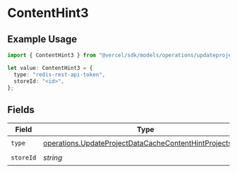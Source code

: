 # ContentHint3

## Example Usage

```typescript
import { ContentHint3 } from "@vercel/sdk/models/operations/updateprojectdatacache.js";

let value: ContentHint3 = {
  type: "redis-rest-api-token",
  storeId: "<id>",
};
```

## Fields

| Field                                                                                                                                | Type                                                                                                                                 | Required                                                                                                                             | Description                                                                                                                          |
| ------------------------------------------------------------------------------------------------------------------------------------ | ------------------------------------------------------------------------------------------------------------------------------------ | ------------------------------------------------------------------------------------------------------------------------------------ | ------------------------------------------------------------------------------------------------------------------------------------ |
| `type`                                                                                                                               | [operations.UpdateProjectDataCacheContentHintProjectsType](../../models/operations/updateprojectdatacachecontenthintprojectstype.md) | :heavy_check_mark:                                                                                                                   | N/A                                                                                                                                  |
| `storeId`                                                                                                                            | *string*                                                                                                                             | :heavy_check_mark:                                                                                                                   | N/A                                                                                                                                  |